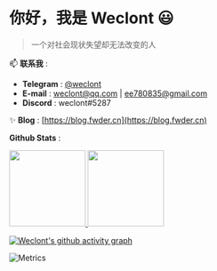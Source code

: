 # 你好，我是 Weclont 😃 

> 一个对社会现状失望却无法改变的人

📫 **联系我** :
  - **Telegram** : [@weclont](https://t.me/weclont)
  - **E-mail** : weclont@qq.com | ee780835@gmail.com
  - **Discord** : weclont#5287

✨ **Blog** : [https://blog.fwder.cn](https://blog.fwder.cn)

**Github Stats** :
 
<a href="https://github.com/anuraghazra/github-readme-stats">
<img align="" height="137px" src="https://github-readme-stats.vercel.app/api?username=weclont&hide_title=true&hide_border=true&show_icons=true&include_all_commits=true&line_height=21&bg_color=0,EC6C6C,FFD479,FFFC79,73FA79&theme=graywhite&locale=cn" />
</a>

<img align="" height="137px" src="https://github-readme-stats.vercel.app/api/top-langs/?username=weclont&hide_title=true&hide_border=true&layout=compact&bg_color=0,73FA79,73FDFF,D783FF&theme=graywhite&locale=cn" />

 [![Weclont's github activity graph](https://activity-graph.herokuapp.com/graph?username=weclont&theme=minimal)](https://github.com/ashutosh00710/github-readme-activity-graph)

![Metrics](https://metrics.lecoq.io/Weclont?template=classic&isocalendar=1&isocalendar.duration=full-year)

<img src="https://api.xecades.xyz/api?&img=1&quote=%E6%AD%A4%E7%94%9F%E6%97%A0%E6%82%94%E5%85%A5%E4%B8%9C%E6%96%B9%EF%BC%8C%E6%9D%A5%E4%B8%96%E6%84%BF%E7%94%9F%E5%B9%BB%E6%83%B3%E4%B9%A1" alt>

 <img src="https://api.fwder.cn/pic" alt>


